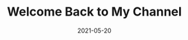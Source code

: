 ---
title: Welcome Back to My Channel
slug: welcome-back
subheader: 'written & directed by Brandon Zang

  Spring 2021'
description: <em>Welcome Back to My Channel</em> is a virtual play that centers around
  the story of Martha, a popular makeup YouTube influencer. Struggling to stay relevant
  in the fast-paced world of social media, Martha begins to question her career as
  the relationships closest to her unravel and disintegrate. An honest look at modern
  definitions of loneliness, experience, and love, the play investigates a world in
  which the very concept of growing up has become commodified. <br><div class="video-player-wrapper"><iframe
  src="https://player.vimeo.com/video/553782217#t=870?h=8376705319&byline=0&portrait=0"
  class="video-player" frameborder="0" allow="autoplay; fullscreen; picture-in-picture"
  allowfullscreen></iframe></div><script src="https://player.vimeo.com/api/player.js"></script>
roles:
  Cast:
  - role: Martha
    name: Tess Ortego
    bio: is a third-year majoring in Political Science and Global Studies. This is her first time doing University Theatre, and she is grateful it got to be with this company and cast!
  - role: Marcus
    name: Noah Friedlander
    bio: is a fourth-year double majoring in Physics and Political Science. He has appeared in the ensembles of *Rosencrantz and Guildenstern are Dead*, *Philoctetes*, and *Richard III*. Aside from UT, he has performed with the Gilbert and Sullivan Opera Company of Chicago for four years. He would like to thank his girlfriend for helping him learn the makeup designs as well as Brandon for letting him attempt to set a record for the number of accents in a single scene. Enjoy the show!
  - role: Saskia
    name: Shreya Shettigar
    bio: is a fourth-year in the college, majoring in Econ-Business (but insists she has not sold her soul thanks to a minor in Cinema and Media Studies). She has previously worked on *The Rope* (Pat Sweeney), *Much Ado About Nothing* (Antonio), *I & You* (Caroline), *good friday* (Natalie), *Fun Home* (Assistant Director), *Twelfth Night* (Antonio), *The Winter's Tale* (Hermione), TAPS's *Ever in the Glades* (Female Chorus), and *The Old Man and the Old Moon* (Assistant Puppet Designer). She is represented by Promote Talent Agency.
  - role: Will
    name: Nick Schwarz
    bio: is a first-year. He previously appeared in *My H8 Letter to the Gr8 American Theater*. Watch how red his face gets, it's hilarious.
  - role: Benny
    name: Jayda Hart
    bio: is a second-year double majoring in Psychology and TAPS. Though she has been in high school productions of *Little Shop of Horrors* and *Into the Woods*, this is her first performance with UT! She is excited to share this experience with everyone. Whoo-hoo!
  Production Staff:
  - role: Director
    name: Brandon Zang
    bio: is a third-year student at the College majoring in Anthropology and Theater and Performance Studies. His TAPS credits include *My H8 Letter to Gr8 American Theater* (Writer), *Ever in the Glades* (Z), and *Yellow Face* (HYH), and his UT credits include *The Old Man and the Old Moon* (Assistant Puppet Designer), and *Company* (Pit Musician). He has also participated in other campus productions, including *Bodas De Sangre* (Padre) and *Macbeth* (Doctor). Brandon is an avid fan and writer of science fiction and aspires to one day resurrect the Mass Effect series.
  - role: Dramaturg
    name: Jahnee Armstead
    bio: is a fourth-year Economics major. Her past credits include *Bodas de Sangre* (Death), *Winter’s Tale* (Antigonus/Autolycus), and *The Old Man and the Old Moon* (Assistant Stage Manager). She loves chocolate chip cookies, colorful nails, and cuddly dogs.
  - role: Production Manager
    name: Nicola Lustig
    bio: is a fourth-year majoring in Psychology and Comparative Human Development. Her past credits include *My H8 Letter to the Gr8 American Theater* (Assistant Production Manager), *The Old Man and The Old Moon* (Production Manager), *Philoctetes* (Production Manager), *Fun Home* (Assistant Production Manager), and *Measure for Measure* (Production Manager).
  - role: Stage Manager
    name: Jonathan Badonsky
  - role: Scenic & Props Designer
    name: Melaina Leung
    bio: is a fourth-year majoring in Anthropology. Her past UT and TAPS credits include *My H8 Letter to the Gr8 American Theatre* (Assistant Dramaturg), *Waiting for Godot* (Scenic Designer), *Ever in the Glades* (Assistant Scenic Artist), and *Julius Caesar* (Scenic Designer). She also previously served on the 2020-2021 UT Committee.
  - role: Costume & Makeup Designer
    name: Elizabeth Price
  - role: Lighting Designer
    name: Mary Mouton
    bio: is a third-year student studying history and fundamentals. Her most recent credits include the art installation *Telephone* (Production Manager), *The Old Man and the Old Moon* (Lighting Designer), and *Company* (Production Manager).
  - role: Sound Designer
    name: Josh Villers
  - role: Video Coordinator
    name: Gigi Hancock
    bio: "is a Geophysics major in the class of 2022 whose previous credits include *Machinal* (Assistant Sound Designer), *Fun Home* (Assistant Lighting Designer), *Twelfth Night* (Assistant Props Designer), *Company* (Co-Sound Designer/Assistant Props Designer), *Waiting for Godot* (Sound Designer), and the art installation *Telephone: A Memorial to the Present* (Electronics). Gigi currently works for TAPS in the scene and sound shops."
  - role: Makeup Consultant
    name: Justin St. Clair
  - role: Video Consultant
    name: Steve Labedz
  - role: Assistant Director
    name: Nayu Shimo
  - role: Assistant Production Manager
    name: Tatiana Jackson-Saitz
  - role: Assistant Production Manager
    name: Nico Giunta
  - role: Assistant Stage Manager
    name: Danielle Yablonovskiy
    bio: is a first-year in the college. This is her first production with UT. She is super thankful for the opportunity to work on this amazing show, with even more amazing people!
  - role: Assistant Scenic & Props Designer
    name: Nora Schultz
    bio: is a first-year probably majoring in English. They have no credits other than being involved with Theater24 the past two quarters and Dean’s Men things! She’s very excited about theatre opportunities in the future.
  - role: Assistant Scenic & Props Designer
    name: Jane Kelly
  - role: Assistant Costume Designer
    name: Cameron Drake
  - role: Committee Liaison
    name: Spencer Ng
  - role: Tech Staff Liaison
    name: Cameron Drake
    bio: is a first-year currently planning on double majoring in History and Critical Race and Ethnic Studies. He has worked on smaller UT productions in the past, and he is so grateful to have gotten to work on such a great show for his first big UT show.
layout: show-info
quarter: spring
year: 2021
season: 2020-2021 Shows
date: 2021-05-20

---